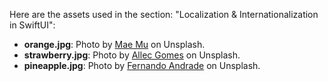 Here are the assets used in the section: "Localization & Internationalization in SwiftUI":

- **orange.jpg**: Photo by [Mae Mu](https://unsplash.com/@picoftasty) on Unsplash.
- **strawberry.jpg**: Photo by [Allec Gomes](https://unsplash.com/@allecgomes) on Unsplash.
- **pineapple.jpg**: Photo by [Fernando Andrade](https://unsplash.com/@thisisnando) on Unsplash.
